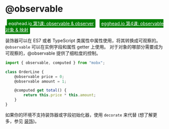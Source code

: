 # @observable

<a style="color: white; background:green;padding:5px;margin:5px;border-radius:2px" href="https://egghead.io/lessons/javascript-sync-the-ui-with-the-app-state-using-mobx-observable-and-observer-in-react">egghead.io 第1课: observable & observer</a>
<a style="color: white; background:green;padding:5px;margin:5px;border-radius:2px"  href="https://egghead.io/lessons/react-use-observable-objects-arrays-and-maps-to-store-state-in-mobx">egghead.io 第4课: observable 对象 & 映射</a>

装饰器可以在 ES7 或者 TypeScript 类属性中属性使用，将其转换成可观察的。
`@observable` 可以在实例字段和属性 getter 上使用。
对于对象的哪部分需要成为可观察的，@observable 提供了细粒度的控制。

```javascript
import { observable, computed } from "mobx";

class OrderLine {
    @observable price = 0;
    @observable amount = 1;

    @computed get total() {
        return this.price * this.amount;
    }
}
```

如果你的环境不支持装饰器或字段初始化器，使用 `decorate` 来代替 (想了解更多，参见 [装饰](./modifiers.md))。
